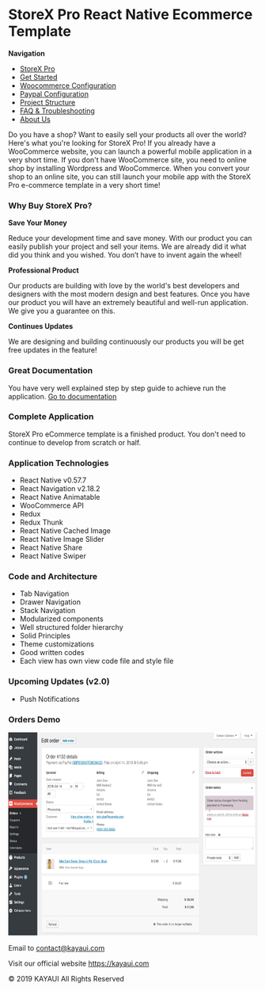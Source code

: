 # StoreX Pro React Native Ecommerce Template

<b>Navigation</b>

- [StoreX Pro](storex-pro-react-native-complete-ecommerce-template.md)
- [Get Started](get-started.md)
- [Woocommerce Configuration](woocommerce-configuration.md)
- [Paypal Configuration](paypal-configuration.md)
- [Project Structure](project-structure.md)
- [FAQ & Troubleshooting](faq.md)
- [About Us](about-us.md)


<p>
    Do you have a shop? Want to easily sell your products all over the world? Here's what you're looking for StoreX Pro!
    If
    you already have a WooCommerce website, you can launch a powerful mobile application in a very short time. If you
    don't
    have WooCommerce site, you need to online shop by installing Wordpress and WooCommerce. When you convert your shop
    to an
    online site, you can still launch your mobile app with the StoreX Pro e-commerce template in a very short time!
</p>


<h3>Why Buy StoreX Pro?</h3>

<b>Save Your Money</b>
<p>Reduce your development time and save money. With our product you can easily publish your project and sell your
    items.
    We are already did it what did you think and you wished. You don’t have to invent again the wheel!
</p>
<b>Professional Product</b>
<p>Our products are building with love by the world's best developers and designers with the most modern design and best
    features. Once you have our product you will have an extremely beautiful and well-run application. We give you a
    guarantee on this.</p>

<b>Continues Updates</b>
<p>We are designing and building continuously our products you will be get free updates in the feature!</p>


<h3>Great Documentation</h3>
<p>
    You have very well explained step by step guide to achieve run the application.
    <a href="http://docs.storexpro.kayaui.com/#/app/storex-pro-react-native-complete-ecommerce-template"
        target="_blank">Go to documentation</a>
</p>

<h3>Complete Application</h3>
<p>
    StoreX Pro eCommerce template is a finished product. You don't need to continue to develop from scratch or half.
</p>


<h3>Application Technologies</h3>
<ul>
    <li>React Native v0.57.7</li>
    <li>React Navigation v2.18.2</li>
    <li>React Native Animatable</li>
    <li>WooCommerce API</li>
    <li>Redux</li>
    <li>Redux Thunk</li>
    <li>React Native Cached Image</li>
    <li>React Native Image Slider</li>
    <li>React Native Share</li>
    <li>React Native Swiper</li>
</ul>

<h3>Code and Architecture</h3>
<ul>
    <li>Tab Navigation</li>
    <li>Drawer Navigation</li>
    <li>Stack Navigation</li>
    <li>Modularized components</li>
    <li>Well structured folder hierarchy</li>
    <li>Solid Principles</li>
    <li>Theme customizations</li>
    <li>Good written codes</li>
    <li>Each view has own view code file and style file</li>
</ul>

<h3>Upcoming Updates (v2.0)</h3>
<ul>
    <li>Push Notifications</li>
</ul>

### Orders Demo

<img src="https://github.com/kayaui/Storex-Pro-Docs/blob/master/img/orders_demo.png" width="100%" height="410">


Email to contact@kayaui.com

Visit our official website https://kayaui.com

© 2019 KAYAUI All Rights Reserved


